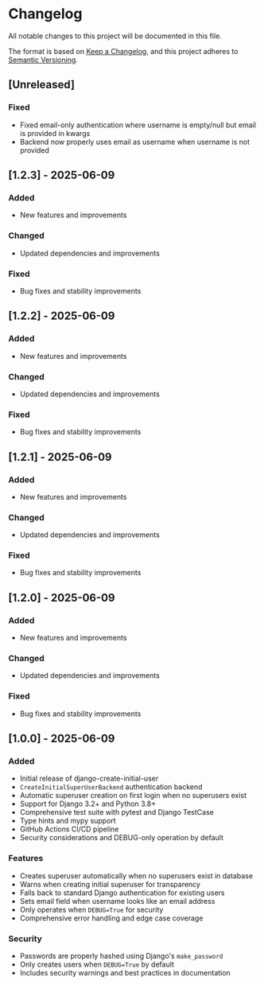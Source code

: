 # Changelog

All notable changes to this project will be documented in this file.

The format is based on [Keep a Changelog](https://keepachangelog.com/en/1.0.0/),
and this project adheres to [Semantic Versioning](https://semver.org/spec/v2.0.0.html).

## [Unreleased]

### Fixed
- Fixed email-only authentication where username is empty/null but email is provided in kwargs
- Backend now properly uses email as username when username is not provided

## [1.2.3] - 2025-06-09

### Added
- New features and improvements

### Changed
- Updated dependencies and improvements

### Fixed
- Bug fixes and stability improvements

## [1.2.2] - 2025-06-09

### Added
- New features and improvements

### Changed
- Updated dependencies and improvements

### Fixed
- Bug fixes and stability improvements

## [1.2.1] - 2025-06-09

### Added
- New features and improvements

### Changed
- Updated dependencies and improvements

### Fixed
- Bug fixes and stability improvements

## [1.2.0] - 2025-06-09

### Added
- New features and improvements

### Changed
- Updated dependencies and improvements

### Fixed
- Bug fixes and stability improvements

## [1.0.0] - 2025-06-09

### Added
- Initial release of django-create-initial-user
- `CreateInitialSuperUserBackend` authentication backend
- Automatic superuser creation on first login when no superusers exist
- Support for Django 3.2+ and Python 3.8+
- Comprehensive test suite with pytest and Django TestCase
- Type hints and mypy support
- GitHub Actions CI/CD pipeline
- Security considerations and DEBUG-only operation by default

### Features
- Creates superuser automatically when no superusers exist in database
- Warns when creating initial superuser for transparency
- Falls back to standard Django authentication for existing users
- Sets email field when username looks like an email address
- Only operates when `DEBUG=True` for security
- Comprehensive error handling and edge case coverage

### Security
- Passwords are properly hashed using Django's `make_password`
- Only creates users when `DEBUG=True` by default
- Includes security warnings and best practices in documentation
